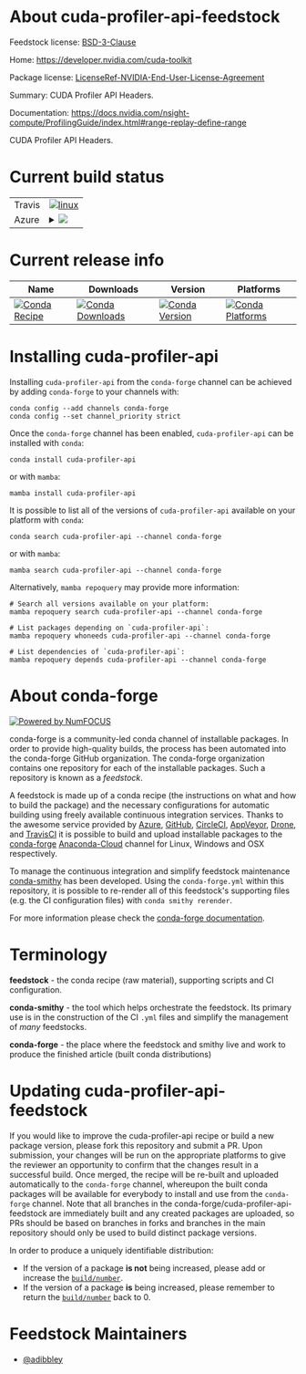 About cuda-profiler-api-feedstock
=================================

Feedstock license: [BSD-3-Clause](https://github.com/conda-forge/cuda-profiler-api-feedstock/blob/main/LICENSE.txt)

Home: https://developer.nvidia.com/cuda-toolkit

Package license: [LicenseRef-NVIDIA-End-User-License-Agreement](https://docs.nvidia.com/cuda/eula/index.html)

Summary: CUDA Profiler API Headers.

Documentation: https://docs.nvidia.com/nsight-compute/ProfilingGuide/index.html#range-replay-define-range

CUDA Profiler API Headers.


Current build status
====================


<table><tr>
    <td>Travis</td>
    <td>
      <a href="https://app.travis-ci.com/conda-forge/cuda-profiler-api-feedstock">
        <img alt="linux" src="https://img.shields.io/travis/com/conda-forge/cuda-profiler-api-feedstock/main.svg?label=Linux">
      </a>
    </td>
  </tr>
    
  <tr>
    <td>Azure</td>
    <td>
      <details>
        <summary>
          <a href="https://dev.azure.com/conda-forge/feedstock-builds/_build/latest?definitionId=19220&branchName=main">
            <img src="https://dev.azure.com/conda-forge/feedstock-builds/_apis/build/status/cuda-profiler-api-feedstock?branchName=main">
          </a>
        </summary>
        <table>
          <thead><tr><th>Variant</th><th>Status</th></tr></thead>
          <tbody><tr>
              <td>linux_64</td>
              <td>
                <a href="https://dev.azure.com/conda-forge/feedstock-builds/_build/latest?definitionId=19220&branchName=main">
                  <img src="https://dev.azure.com/conda-forge/feedstock-builds/_apis/build/status/cuda-profiler-api-feedstock?branchName=main&jobName=linux&configuration=linux%20linux_64_" alt="variant">
                </a>
              </td>
            </tr><tr>
              <td>linux_aarch64</td>
              <td>
                <a href="https://dev.azure.com/conda-forge/feedstock-builds/_build/latest?definitionId=19220&branchName=main">
                  <img src="https://dev.azure.com/conda-forge/feedstock-builds/_apis/build/status/cuda-profiler-api-feedstock?branchName=main&jobName=linux&configuration=linux%20linux_aarch64_" alt="variant">
                </a>
              </td>
            </tr><tr>
              <td>linux_ppc64le</td>
              <td>
                <a href="https://dev.azure.com/conda-forge/feedstock-builds/_build/latest?definitionId=19220&branchName=main">
                  <img src="https://dev.azure.com/conda-forge/feedstock-builds/_apis/build/status/cuda-profiler-api-feedstock?branchName=main&jobName=linux&configuration=linux%20linux_ppc64le_" alt="variant">
                </a>
              </td>
            </tr><tr>
              <td>win_64</td>
              <td>
                <a href="https://dev.azure.com/conda-forge/feedstock-builds/_build/latest?definitionId=19220&branchName=main">
                  <img src="https://dev.azure.com/conda-forge/feedstock-builds/_apis/build/status/cuda-profiler-api-feedstock?branchName=main&jobName=win&configuration=win%20win_64_" alt="variant">
                </a>
              </td>
            </tr>
          </tbody>
        </table>
      </details>
    </td>
  </tr>
</table>

Current release info
====================

| Name | Downloads | Version | Platforms |
| --- | --- | --- | --- |
| [![Conda Recipe](https://img.shields.io/badge/recipe-cuda--profiler--api-green.svg)](https://anaconda.org/conda-forge/cuda-profiler-api) | [![Conda Downloads](https://img.shields.io/conda/dn/conda-forge/cuda-profiler-api.svg)](https://anaconda.org/conda-forge/cuda-profiler-api) | [![Conda Version](https://img.shields.io/conda/vn/conda-forge/cuda-profiler-api.svg)](https://anaconda.org/conda-forge/cuda-profiler-api) | [![Conda Platforms](https://img.shields.io/conda/pn/conda-forge/cuda-profiler-api.svg)](https://anaconda.org/conda-forge/cuda-profiler-api) |

Installing cuda-profiler-api
============================

Installing `cuda-profiler-api` from the `conda-forge` channel can be achieved by adding `conda-forge` to your channels with:

```
conda config --add channels conda-forge
conda config --set channel_priority strict
```

Once the `conda-forge` channel has been enabled, `cuda-profiler-api` can be installed with `conda`:

```
conda install cuda-profiler-api
```

or with `mamba`:

```
mamba install cuda-profiler-api
```

It is possible to list all of the versions of `cuda-profiler-api` available on your platform with `conda`:

```
conda search cuda-profiler-api --channel conda-forge
```

or with `mamba`:

```
mamba search cuda-profiler-api --channel conda-forge
```

Alternatively, `mamba repoquery` may provide more information:

```
# Search all versions available on your platform:
mamba repoquery search cuda-profiler-api --channel conda-forge

# List packages depending on `cuda-profiler-api`:
mamba repoquery whoneeds cuda-profiler-api --channel conda-forge

# List dependencies of `cuda-profiler-api`:
mamba repoquery depends cuda-profiler-api --channel conda-forge
```


About conda-forge
=================

[![Powered by
NumFOCUS](https://img.shields.io/badge/powered%20by-NumFOCUS-orange.svg?style=flat&colorA=E1523D&colorB=007D8A)](https://numfocus.org)

conda-forge is a community-led conda channel of installable packages.
In order to provide high-quality builds, the process has been automated into the
conda-forge GitHub organization. The conda-forge organization contains one repository
for each of the installable packages. Such a repository is known as a *feedstock*.

A feedstock is made up of a conda recipe (the instructions on what and how to build
the package) and the necessary configurations for automatic building using freely
available continuous integration services. Thanks to the awesome service provided by
[Azure](https://azure.microsoft.com/en-us/services/devops/), [GitHub](https://github.com/),
[CircleCI](https://circleci.com/), [AppVeyor](https://www.appveyor.com/),
[Drone](https://cloud.drone.io/welcome), and [TravisCI](https://travis-ci.com/)
it is possible to build and upload installable packages to the
[conda-forge](https://anaconda.org/conda-forge) [Anaconda-Cloud](https://anaconda.org/)
channel for Linux, Windows and OSX respectively.

To manage the continuous integration and simplify feedstock maintenance
[conda-smithy](https://github.com/conda-forge/conda-smithy) has been developed.
Using the ``conda-forge.yml`` within this repository, it is possible to re-render all of
this feedstock's supporting files (e.g. the CI configuration files) with ``conda smithy rerender``.

For more information please check the [conda-forge documentation](https://conda-forge.org/docs/).

Terminology
===========

**feedstock** - the conda recipe (raw material), supporting scripts and CI configuration.

**conda-smithy** - the tool which helps orchestrate the feedstock.
                   Its primary use is in the construction of the CI ``.yml`` files
                   and simplify the management of *many* feedstocks.

**conda-forge** - the place where the feedstock and smithy live and work to
                  produce the finished article (built conda distributions)


Updating cuda-profiler-api-feedstock
====================================

If you would like to improve the cuda-profiler-api recipe or build a new
package version, please fork this repository and submit a PR. Upon submission,
your changes will be run on the appropriate platforms to give the reviewer an
opportunity to confirm that the changes result in a successful build. Once
merged, the recipe will be re-built and uploaded automatically to the
`conda-forge` channel, whereupon the built conda packages will be available for
everybody to install and use from the `conda-forge` channel.
Note that all branches in the conda-forge/cuda-profiler-api-feedstock are
immediately built and any created packages are uploaded, so PRs should be based
on branches in forks and branches in the main repository should only be used to
build distinct package versions.

In order to produce a uniquely identifiable distribution:
 * If the version of a package **is not** being increased, please add or increase
   the [``build/number``](https://docs.conda.io/projects/conda-build/en/latest/resources/define-metadata.html#build-number-and-string).
 * If the version of a package **is** being increased, please remember to return
   the [``build/number``](https://docs.conda.io/projects/conda-build/en/latest/resources/define-metadata.html#build-number-and-string)
   back to 0.

Feedstock Maintainers
=====================

* [@adibbley](https://github.com/adibbley/)

